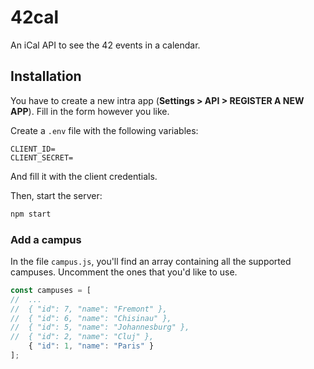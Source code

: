 # 42cal

An iCal API to see the 42 events in a calendar.

## Installation

You have to create a new intra app (**Settings > API > REGISTER A NEW APP**). Fill in the form however you like.

Create a `.env` file with the following variables:

```
CLIENT_ID=
CLIENT_SECRET=
```

And fill it with the client credentials.

Then, start the server:

```sh
npm start
```

### Add a campus

In the file `campus.js`, you'll find an array containing all the supported campuses. Uncomment the ones that you'd like to use.

```js
const campuses = [
//  ...
//  { "id": 7, "name": "Fremont" },
//  { "id": 6, "name": "Chisinau" },
//  { "id": 5, "name": "Johannesburg" },
//  { "id": 2, "name": "Cluj" },
    { "id": 1, "name": "Paris" }
];
```
